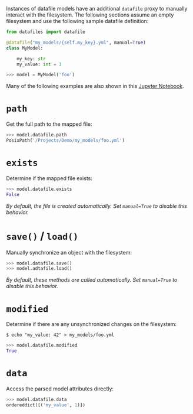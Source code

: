 Instances of datafile models have an additional `datafile` proxy to manually interact with the filesystem. The following sections assume an empty filesystem and use the following sample datafile definition:

```python
from datafiles import datafile

@datafile("my_models/{self.my_key}.yml", manual=True)
class MyModel:

    my_key: str
    my_value: int = 1
```

```python
>>> model = MyModel('foo')
```

Many of the following examples are also shown in this [Jupyter Notebook](https://github.com/jacebrowning/datafiles/blob/develop/notebooks/mapper_api.ipynb).

# `path`

Get the full path to the mapped file:

```python
>>> model.datafile.path
PosixPath('/Projects/Demo/my_models/foo.yml')
```

# `exists`

Determine if the mapped file exists:

```python
>>> model.datafile.exists
False
```

_By default, the file is created automatically. Set `manual=True` to disable this behavior._

# `save()` / `load()`

Manually synchronize an object with the filesystem:

```python
>>> model.datafile.save()
>>> model.adtafile.load()
```

_By default, these methods are called automatically. Set `manual=True` to disable this behavior._

# `modified`

Determine if there are any unsynchronized changes on the filesystem:

```
$ echo "my_value: 42" > my_models/foo.yml
```

```python
>>> model.datafile.modified
True
```

# `data`

Access the parsed model attributes directly:

```python
>>> model.datafile.data
ordereddict([('my_value', 1)])
```
